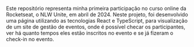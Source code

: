 Este repositório representa minha primeira participação no curso online da Rocketseat, o NLW Unite, em abril de 2024. Neste projeto, foi desenvolvido uma página utilizando as tecnologias React e TypeScript, para visualização de um site de gestão de eventos,
onde é possível checar os participantes, ver há quanto tempos eles estão inscritos no evento e se já fizeram o check-in no evento. 
